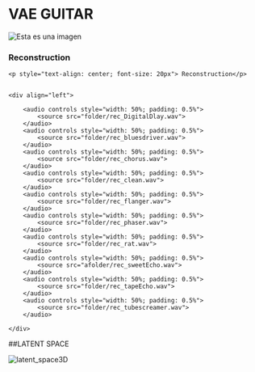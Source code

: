 # VAE GUITAR
![Esta es una imagen](https://myoctocat.com/assets/images/base-octocat.svg)



### Reconstruction
<div class="figure">

    <p style="text-align: center; font-size: 20px"> Reconstruction</p>


    <div align="left">
       
        <audio controls style="width: 50%; padding: 0.5%">
            <source src="folder/rec_DigitalDlay.wav">
        </audio>
        <audio controls style="width: 50%; padding: 0.5%">
            <source src="folder/rec_bluesdriver.wav">
        </audio>
        <audio controls style="width: 50%; padding: 0.5%">
            <source src="folder/rec_chorus.wav">
        </audio>
        <audio controls style="width: 50%; padding: 0.5%">
            <source src="folder/rec_clean.wav">
        </audio>
        <audio controls style="width: 50%; padding: 0.5%">
            <source src="folder/rec_flanger.wav">
        </audio>
        <audio controls style="width: 50%; padding: 0.5%">
            <source src="folder/rec_phaser.wav">
        </audio>
        <audio controls style="width: 50%; padding: 0.5%">
            <source src="folder/rec_rat.wav">
        </audio>
        <audio controls style="width: 50%; padding: 0.5%">
            <source src="afolder/rec_sweetEcho.wav">
        </audio>
        <audio controls style="width: 50%; padding: 0.5%">
            <source src="folder/rec_tapeEcho.wav">
        </audio>
        <audio controls style="width: 50%; padding: 0.5%">
            <source src="folder/rec_tubescreamer.wav">
        </audio>
       
    </div>

##LATENT SPACE

![latent_space3D](https://user-images.githubusercontent.com/31640735/170166020-c0ea065d-5237-4534-982e-00393a2cc890.png)


